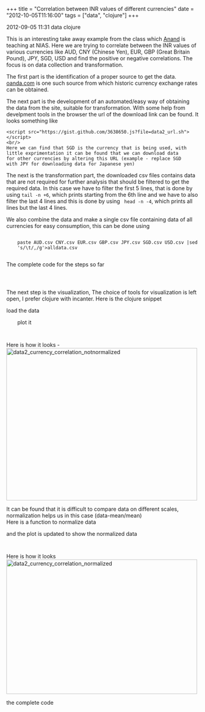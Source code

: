 +++
title = "Correlation between INR values of different currencies"
date = "2012-10-05T11:16:00"
tags = ["data", "clojure"]
+++

<article comments="1">
  <title>Correlation between INR values of different currencies</title>
  <date>2012-09-05 11:31</date>
  <tags>
    <tag>data</tag>
    <tag>clojure</tag>
  </tags>
</article>

<summary>
  <p>
  This is an interesting take away example from the class
   which <a href="http://www.s-anand.net/">Anand</a> is teaching at
   NIAS.
Here we are trying to correlate between the INR values of various
   currencies like AUD, CNY (Chinese Yen), EUR, GBP (Great Britain
   Pound), JPY, SGD, USD and find the positive or negative
   correlations. The focus is on data collection and transformation. 
  </p>
</summary>

<section>
  <p>
    The first part is the identification of a proper source to get the
    data. <a href="http://www.oanda.com">oanda.com</a> is one such source
    from which historic currency exchange rates can be obtained.
  </p>
  <p>
    The next part is the development of an automated/easy way of obtaining
    the data from the site, suitable for transformation. With some
    help from develpment tools in the browser the url of the
    download link can be found.
    It looks something like
    <br/>
      
    
    <script src="https://gist.github.com/3638650.js?file=data2_url.sh"></script>
    <br/>
    Here we can find that SGD is the currency that is being used, with
    little exprimentation it can be found that we can download data
    for other currencies by altering this URL (example - replace SGD
    with JPY for downloading data for Japanese yen)
  </P>
  <p>
    The next is the transformation part, the downloaded csv files
    contains data that are not required for further analysis that
    should be filtered to get the required data. In this case we have
    to filter the first 5 lines, that is done by using <code>tail -n +6</code>,
    which prints starting from the 6th line and we have to also filter
    the last 4 lines and this is done by using <code> head -n -4</code>, which
    prints all lines but the last 4 lines.
  </p>
  <p>
    We also combine the data and make a single csv file containing data of all currencies
    for easy consumption, this can be done using
  <p>
    <code>
    paste AUD.csv CNY.csv EUR.csv GBP.csv JPY.csv SGD.csv USD.csv |sed
    's/\t/,/g'>alldata.csv
    </code>
  </p>
  <p>
    The complete code for the steps so far
    <br/>
    <code>
      <script src="https://gist.github.com/3638103.js?file=gistfile1.sh"></script>
    </code>
  </P>
  <p>
    The next step is the visualization, The choice of tools for
    visualization is left open, I prefer clojure with incanter.
    Here is the clojure snippet
  </p>
  <p>
    load the data  
    <code>
     <script src="https://gist.github.com/3638130.js?file=data2_currency_read_data.clj"></script>
    </code>
    plot it
    <code>
     <script src="https://gist.github.com/3638148.js?file=blog_data2_unnormalized_plot.clj"></script>
    </code>
  </p>
  <p>
    Here is how it looks - 
    <br/>
    <a href="http://www.flickr.com/photos/86708945@N08/7937082534/"
    title="data2_currency_correlation_notnormalized by tutysara, on
    Flickr"><img src="http://farm9.staticflickr.com/8299/7937082534_5b636f6671.jpg"
    width="500" height="400"
    alt="data2_currency_correlation_notnormalized"></a>
  </p>
  <p>
    It can be found that it is difficult to compare data on different
    scales, normalization helps us in this case (data-mean/mean)
    <br/>
    Here is a function to normalize data
  <p>
    <script src="https://gist.github.com/3638406.js?file=data2_currency_normalize_data.clj"></script>
  </P>
  <p>
    and the plot is updated to show the normalized data
    <code>
    <script src="https://gist.github.com/3638436.js?file=data2_currency_normalize_plot.clj"></script>
    </code>
  </P>
  <p>
    Here is how it looks
    <br/>
    <a href="http://www.flickr.com/photos/86708945@N08/7937082716/"
    title="data2_currency_correlation_normalized by tutysara, on
    Flickr"><img src="http://farm9.staticflickr.com/8446/7937082716_e8134a87d4.jpg"
    width="500" height="353"
    alt="data2_currency_correlation_normalized"></a>
  </p>
  <p>
    the complete code
    <code>
<script src="https://gist.github.com/3638556.js?file=blog_data2_complete_code.clj"></script>
    </code>
  </p>
 <section>
